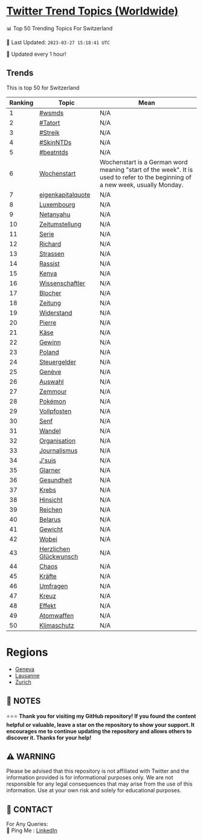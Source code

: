 [Twitter Trend Topics (Worldwide)](https://github.com/ErcinDedeoglu/Twitter-Trend-Topics)
==========


📊 Top 50 Trending Topics For Switzerland

📆 Last Updated: `2023-03-27 15:18:41 UTC`

🔧 Updated every 1 hour!


## Trends

This is top 50 for Switzerland

| Ranking | Topic | Mean |
| ------- | ------------ | ------------ |
| 1 | [#wsmds](http://twitter.com/search?q=%23wsmds) | N/A |
| 2 | [#Tatort](http://twitter.com/search?q=%23Tatort) | N/A |
| 3 | [#Streik](http://twitter.com/search?q=%23Streik) | N/A |
| 4 | [#SkinNTDs](http://twitter.com/search?q=%23SkinNTDs) | N/A |
| 5 | [#beatntds](http://twitter.com/search?q=%23beatntds) | N/A |
| 6 | [Wochenstart](http://twitter.com/search?q=Wochenstart) | Wochenstart is a German word meaning "start of the week". It is used to refer to the beginning of a new week, usually Monday. |
| 7 | [eigenkapitalquote](http://twitter.com/search?q=eigenkapitalquote) | N/A |
| 8 | [Luxembourg](http://twitter.com/search?q=Luxembourg) | N/A |
| 9 | [Netanyahu](http://twitter.com/search?q=Netanyahu) | N/A |
| 10 | [Zeitumstellung](http://twitter.com/search?q=Zeitumstellung) | N/A |
| 11 | [Serie](http://twitter.com/search?q=Serie) | N/A |
| 12 | [Richard](http://twitter.com/search?q=Richard) | N/A |
| 13 | [Strassen](http://twitter.com/search?q=Strassen) | N/A |
| 14 | [Rassist](http://twitter.com/search?q=Rassist) | N/A |
| 15 | [Kenya](http://twitter.com/search?q=Kenya) | N/A |
| 16 | [Wissenschaftler](http://twitter.com/search?q=Wissenschaftler) | N/A |
| 17 | [Blocher](http://twitter.com/search?q=Blocher) | N/A |
| 18 | [Zeitung](http://twitter.com/search?q=Zeitung) | N/A |
| 19 | [Widerstand](http://twitter.com/search?q=Widerstand) | N/A |
| 20 | [Pierre](http://twitter.com/search?q=Pierre) | N/A |
| 21 | [Käse](http://twitter.com/search?q=K%c3%a4se) | N/A |
| 22 | [Gewinn](http://twitter.com/search?q=Gewinn) | N/A |
| 23 | [Poland](http://twitter.com/search?q=Poland) | N/A |
| 24 | [Steuergelder](http://twitter.com/search?q=Steuergelder) | N/A |
| 25 | [Genève](http://twitter.com/search?q=Gen%c3%a8ve) | N/A |
| 26 | [Auswahl](http://twitter.com/search?q=Auswahl) | N/A |
| 27 | [Zemmour](http://twitter.com/search?q=Zemmour) | N/A |
| 28 | [Pokémon](http://twitter.com/search?q=Pok%c3%a9mon) | N/A |
| 29 | [Vollpfosten](http://twitter.com/search?q=Vollpfosten) | N/A |
| 30 | [Senf](http://twitter.com/search?q=Senf) | N/A |
| 31 | [Wandel](http://twitter.com/search?q=Wandel) | N/A |
| 32 | [Organisation](http://twitter.com/search?q=Organisation) | N/A |
| 33 | [Journalismus](http://twitter.com/search?q=Journalismus) | N/A |
| 34 | [J'suis](http://twitter.com/search?q=J%27suis) | N/A |
| 35 | [Glarner](http://twitter.com/search?q=Glarner) | N/A |
| 36 | [Gesundheit](http://twitter.com/search?q=Gesundheit) | N/A |
| 37 | [Krebs](http://twitter.com/search?q=Krebs) | N/A |
| 38 | [Hinsicht](http://twitter.com/search?q=Hinsicht) | N/A |
| 39 | [Reichen](http://twitter.com/search?q=Reichen) | N/A |
| 40 | [Belarus](http://twitter.com/search?q=Belarus) | N/A |
| 41 | [Gewicht](http://twitter.com/search?q=Gewicht) | N/A |
| 42 | [Wobei](http://twitter.com/search?q=Wobei) | N/A |
| 43 | [Herzlichen Glückwunsch](http://twitter.com/search?q=Herzlichen+Gl%c3%bcckwunsch) | N/A |
| 44 | [Chaos](http://twitter.com/search?q=Chaos) | N/A |
| 45 | [Kräfte](http://twitter.com/search?q=Kr%c3%a4fte) | N/A |
| 46 | [Umfragen](http://twitter.com/search?q=Umfragen) | N/A |
| 47 | [Kreuz](http://twitter.com/search?q=Kreuz) | N/A |
| 48 | [Effekt](http://twitter.com/search?q=Effekt) | N/A |
| 49 | [Atomwaffen](http://twitter.com/search?q=Atomwaffen) | N/A |
| 50 | [Klimaschutz](http://twitter.com/search?q=Klimaschutz) | N/A |



# Regions

* [Geneva](</Switzerland/Geneva.md>)
* [Lausanne](</Switzerland/Lausanne.md>)
* [Zurich](</Switzerland/Zurich.md>)



## 📝 NOTES

⭐⭐⭐ **Thank you for visiting my GitHub repository! If you found the content helpful or valuable, leave a star on the repository to show your support. It encourages me to continue updating the repository and allows others to discover it. Thanks for your help!**


## ⚠️ WARNING

Please be advised that this repository is not affiliated with Twitter and the information provided is for informational purposes only. We are not responsible for any legal consequences that may arise from the use of this information. Use at your own risk and solely for educational purposes.


## 📨 CONTACT

 For Any Queries:  
            🏓 Ping Me : [LinkedIn](https://www.linkedin.com/in/ercindedeoglu/)
